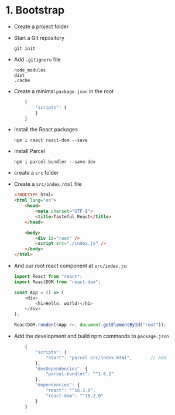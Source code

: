 # 1. Bootstrap

- Create a project folder

- Start a Git repository

    ```
    git init
    ```

- Add `.gitignore` file

    ```
    node_modules
    dist
    .cache
    ```

- Create a minimal `package.json` in the root

    ```javascript
        {
            "scripts": {
            }
        }
    ```

- Install the React packages

    ```
    npm i react react-dom --save
    ```

- Install Parcel

    ```
    npm i parcel-bundler --save-dev
    ```

- create a `src` folder

- Create a `src/index.html` file

    ```html
    <!DOCTYPE html>
    <html lang="en">
        <head>
            <meta charset="UTF-8">
            <title>Tasteful React</title>
        </head>

        <body>
            <div id="root" />
            <script src="./index.js" />
        </body>
    </html>
    ```

- And our root react component at `src/index.js`:

    ```javascript
    import React from "react";
    import ReactDOM from "react-dom";

    const App = () => (
        <div>
            <h1>Hello, world!</h1>
        </div>
    );

    ReactDOM.render(<App />, document.getElementById("root"));
    ```

- Add the development and build npm commands to `package.json`

    ```javascript
        {
            "scripts": {
                "start": "parcel src/index.html",       // add
            },
            "devDependencies": {
                "parcel-bundler": "^1.6.2"
            },
            "dependencies": {
                "react": "^16.2.0",
                "react-dom": "^16.2.0"
            }
        }
    ```